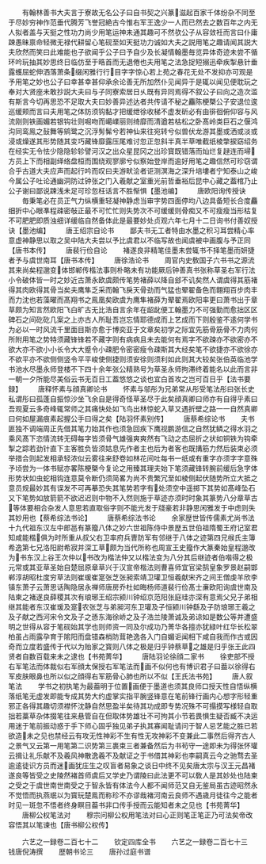 <!-- { "loadSidebar": true } -->
　　有翰林善书大夫言于寮故无名公子曰自书契之兴篆滋起百家千体纷杂不同至于尽妙穷神作范垂代腾芳飞誉冠絶古今惟右军王逸少一人而已然去之数百年之内无人拟者盖与天挺之性功力尚少用笔运神未通其趣可不然欤公子从容敛衽而言曰仆庸踈愚昧禀命轻微无禄代耕留心笔砚至如天挺功力诚如大夫之説用笔之趣请闻其説大夫欣然而笑曰此难能也子欲闻乎公子曰予自少及长凝情翰墨毎览异体奇迹未尝不循环吟玩抽其妙思终日临仿至于晧首而无退倦也夫用笔之法急捉短搦迅牵疾掣悬针垂露蠖屈蛇伸洒落萧条缀闲雅行行目字字惊心若上苑之春花无处不发抑亦可观是予用笔之妙也公子曰幸甚幸甚仰承余论善无所加然仆见闻异于是辄以闻见便耽玩之奉对大贤座未敢抄説大夫曰与子同寮索居日乆既有异同焉得不叙公子曰向之造次滥有斯言今切再思恐不足取大夫曰妙善异述达者共传请不秘之麤陈梗槩公子安退位逡巡缓颊而言曰夫用笔之体防须钩黏才把缓绁徐收梯不虚发斫必有由徘徊俯仰容与风流刚则铁画媚若银钩壮则啒吻而嶱嶫丽则绮靡而清遒若枯松之卧髙岭类巨石之偃鸿沟同鸾鳯之鼔舞等鹓鹭之沉浮髣髴兮若神仙来往宛转兮似兽伏龙游其墨或洒或淡或浸或燥遂其形势随其变巧藏锋靡露压尾难讨忽正忽斜半真半草唯截纸棱撆捩窈绍务在经实无令怯少隐隐轸轸譬河汉之出众星昆冈之出珍寳既错落而灿烂复趢连而埽方员上下而相副绎络盘桓而围绕观寥廓兮似察始登岸而逾好用笔之趣信然可珍窃谓合乎古道大夫应声而起行吟而叹曰夫游畎浍者讵测溟海之深升培塿者宁知泰山之峻今属公子吐论通幽洞防过钟张之门入羲献之室重光前哲垂裕后昆中心藏之葢棺乃止公子谢曰鄙说踈浅未足可珍忽枉话言不胜惭惧【墨池编】
　　唐欧阳询传授诀
　　毎秉笔必在员正气力纵横重轻凝神静虑当审字势四面停均八边具备短长合度麤细折中心眼凖程疎密敧正最不可忙忙则失势次不可缓缓则骨痴又不可瘦瘦当形枯复不可肥肥即质浊细详缓临自然备体此是最要妙处贞观六年七月十二日询书付善奴授诀【墨池编】
　　唐王绍宗自论书
　　鄙夫书无工者特由水墨之积习耳尝精心率意虚神静思以取之吴中陆大夫尝以予比虞君以不临写故也闻虞被中画腹与予正同【唐书本传】
　　唐裴行俭自论
　　褚遂良非精笔佳墨未尝辄书不择笔墨而妍捷者予与虞世南耳【唐书本传】
　　唐徐浩论书
　　周官内史敎国子六书书之源流其来尚矣程邈变体邯郸传楷法事则朴略未有功能厥后钟善真书张称草圣右军行法小令破体皆一时之妙近古萧永欧虞颇传笔势褚薛以降自郐不讥矣然人谓虞得其筋褚得其肉欧得其骨当矣夫鹰隼乏采而翰飞戾天骨劲而气猛也翚翟备色而翺翔百步肉丰而力沈也若藻曜而髙翔书之鳯凰矣欧虞为鹰隼褚薛为翚翟焉欧阳率更曰萧书出于章草颇为知言然欧阳飞白旷古无比浩自言余年在龆龀便工翰墨力不可强勤而愈拙区区碑石之间矻矻几案之上亦古人所耻吾岂忘情耶德成而上艺成而下则殷鉴不逺何学书为必以一时风流千里面目斯亦愈于博奕亚于文章矣初学之际宜先筋骨筋骨不力肉何所附用笔之势特须藏锋锋若不藏字则有病病且未去能何有焉字不欲疎亦不欲密亦不欲大亦不欲小小长令大大蹙令小疎肥令密密瘦令疎斯其大经矣笔不欲捷亦不欲徐亦不欲平亦不欲侧侧竖令平平峻使侧捷则须安徐则须利如此则其大较矣张伯英临池学书池水尽墨永师登楼不下四十余年张公精熟号为草圣永师拘滞终着能名以此而言非一朝一夕所能尽美俗云书无百日工葢悠悠之谈也宜白首攻之岂可百日乎【法书要録】
　　唐释怀素与顔真卿论书
　　怀素与邬彤为兄弟常从彤受笔法彤曰张长史私谓彤曰孤蓬自振惊沙坐飞余自是得奇怪草圣尽于此矣顔真卿曰师亦有自得乎素曰吾观夏云多奇峰辄常师之其痛快处如飞鸟出林惊蛇入草又遇折壁之路一一自然真卿曰何如屋漏痕素起握公手曰得之矣【陆羽怀素别传】
　　唐蔡希综论书
　　夫书匪独不调端周正先借其笔力始其作也须急回疾下鹰视鹏游信之自然犹鳞之得水羽之乘风髙下恣情流转无碍每字皆须骨气雄强爽爽然有飞动之态屈折之状如铜铁为钩牵掣之踪若劲针直下主客胜负皆须姑息先作者主也后为者客也既搆筋力然后装束必须举措合则起发相承轻浓似云雾往来舒卷如林花间吐每书一纸或有重字亦须字字意殊予顷尝为一体书赋亦畧陈梗槩今复论之用臻其理夫始下笔须藏锋转腕前缓后急字体形势状如虫蛇相钩连意莫令断仍须简畧为尚不贵繁冗至如棱侧起伏随势所立大抵之意员规最妙其有误发不可再摹恐失其笔势若字有处须空中遥掷下其势如髙峰坠石又下笔势如放箭箭不欲迟迟则中物不入然则施于草迹亦须时时象其篆势八分章草古等体要相合杂发人意思若直取俗字则不能光发于牋豪若非静思闲雅发于中虑则失其妙用也【蔡希综法书论】
　　唐蔡希综法书论
　　余家歴世皆传儒素尤尚书法十九代祖东汉左中郎邕有篆籀八体之妙六世祖陈侍中景歴五世伯祖隋蜀王府记室君知咸能楷俱为时所重从叔父右卫率府兵曺防军有邻继于八体之迹第四兄缑氏主簿希逸第七兄洛阳尉希寂并深工草颇为当代所称也周宣王史籀作大篆秦始皇程邈改为书东汉上谷王次仲以书改为楷法仲又以楷法变为八分其后继迹者伯喈得之极元常或其亚草圣始自楚屈原章草兴于汉宣帝楷法则曹喜师宜官梁鹄皇象罗景赵嗣邯郸淳胡昭杜度穷草法则崔瑗崔寔张芝张昶索靖卫瓘卫恒羲献宋齐之间王僧虔羊欣李镇东萧子云萧思话陶隐居永禅师唐房乔杜如晦杨师道裴行俭髙士亷欧阳询虞世南及陆柬之褚遂良薛稷其次有琅琊王绍宗颍川钟绍京范阳张庭珪亦深有意焉父兄子弟相继其能者东汉崔瑗及寔农张芝与弟昶河东卫瓘及子恒颍川钟繇及子防琅琊王羲之及子献之西河宋令文及子之愻东海徐峤之及子浩兰陵萧诚及弟谅如是数公等并遭盛明之世得从容于笔砚始其学也则师资一同及尔成功乃菁华各擅亦犹緑叶红华长松翠柏虽占雨露孕育于隂阳而盘错森梢防茸艳逸各入门自媚讵闻相下咸自我而作古或因奇而立度若盛传于代以为贻家之寳则八体之极是归乎钟蔡草之雄是归乎张王此四贤者自数百载来未之逮也【书苑菁华】
　　唐陆羽论徐顔二家书
　　徐吏部不授右军笔法而体裁似右军顔太保授右军笔法而画不似何也有博识君子曰葢以徐得右军皮肤眼鼻也所以似之顔得右军筋骨心肺也所以不似【王氏法书苑】
　　唐人叙笔法
　　学书之初执笔为最葢明于位置画便于墨道也须其良师口授天性自悟纵横落纸笔无虚发即能专成其势大约虚掌实指平腕竖锋意在笔前锋行画内心想字形轻重邪正各得其趣切须襟怀沈静自然思盈半矣待其功成即专势况殊不可搨摸写様轻自取拙若藁草杂体掇笔往来悬管自在但取体势雄壮不可拘其小节若畏惧生疑否臧不决运用迷于笔前振动惑于手下师心固乎独见弟子执其寡闻耻请问于智人忌艺能之胜已若欲造未之见也禁经云有攻无性神彩不生有性无攻神彩不变兼此二事然后得齐古人之景气又云第一用笔第二识势第三裹束三者兼备然后为书茍守一途即未为得张怀瓘云揖让礼乐献不及羲风神散逸羲不及献证之于书借其神彩也李嗣真云今之驰骛去圣逾逺徒识方员而迷画犹庄生之叹盲者易象之谈日中终不见矣唐太宗与汉王元昌褚遂良等皆受之史陵然褚首师虞后又学史乃谓陵曰此法更不可以敎人是其妙处也陆柬之受之于虞世南世南受之于智永皆有体法今人都不闻师范又自无鉴局虽古迹昭然永不觉悟而执燕珉以为寳玩楚鳯而称珍不亦谬哉褚河南云良师不遇歳月徒往今之能者时见一斑忽不悟者终身瞑目葢书非口传手授而云能知者未之见也【书苑菁华】
　　唐柳公权笔法对
　　穆宗问柳公权用笔法对曰心正则笔正笔正乃可法矣帝改容悟其以笔谏也【唐书柳公权传】

　　六艺之一録卷二百七十二
　　钦定四库全书
　　六艺之一録卷二百七十三　　钱唐倪涛撰
　　歴朝书论三
　　唐孙过庭书谱
